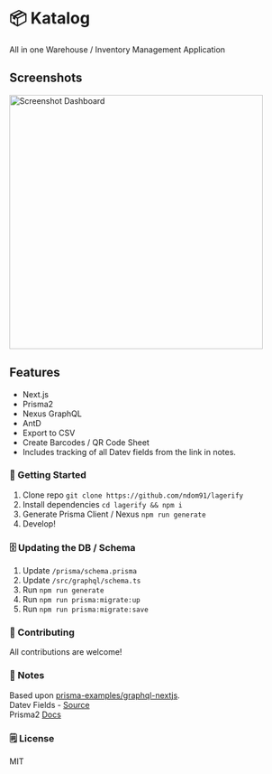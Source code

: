 # 📦 Katalog

All in one Warehouse / Inventory Management Application

## Screenshots

<img src="https://imgur.com/2CbygkP.png" alt="Screenshot Dashboard" height="450" />

## Features

- Next.js
- Prisma2
- Nexus GraphQL
- AntD
- Export to CSV
- Create Barcodes / QR Code Sheet
- Includes tracking of all Datev fields from the link in notes.

### 🚀 Getting Started

1. Clone repo `git clone https://github.com/ndom91/lagerify`
2. Install dependencies `cd lagerify && npm i`
3. Generate Prisma Client / Nexus `npm run generate`
4. Develop!

### 🗄️ Updating the DB / Schema

1. Update `/prisma/schema.prisma`
2. Update `/src/graphql/schema.ts`
3. Run `npm run generate`
4. Run `npm run prisma:migrate:up`
5. Run `npm run prisma:migrate:save`

### 👋 Contributing

All contributions are welcome!

### 👋 Notes

Based upon [prisma-examples/graphql-nextjs](https://github.com/prisma/prisma-examples/tree/master/typescript/graphql-nextjs).  
Datev Fields - [Source](https://www.datev.de/dnlexom/client/app/index.html#/document/9211235)  
Prisma2 [Docs](https://www.prisma.io/docs/reference)

### 🗒️ License

MIT
